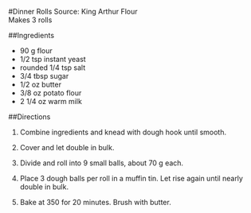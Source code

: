 #Dinner Rolls
Source: King Arthur Flour  
Makes 3 rolls

##Ingredients
- 90 g flour
- 1/2 tsp instant yeast
- rounded 1/4 tsp salt
- 3/4 tbsp sugar
- 1/2 oz butter
- 3/8 oz potato flour
- 2 1/4 oz warm milk

##Directions
1. Combine ingredients and knead with dough hook until smooth.

2. Cover and let double in bulk.

3. Divide and roll into 9 small balls, about 70 g each.

4. Place 3 dough balls per roll in a muffin tin. Let rise again until nearly double in bulk.

5. Bake at 350 for 20 minutes. Brush with butter.
